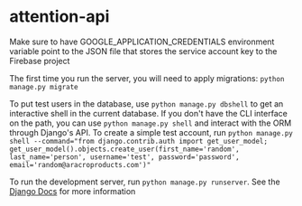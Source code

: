 # attention-api

Make sure to have GOOGLE_APPLICATION_CREDENTIALS environment variable point to the JSON file that stores the service 
account key to the Firebase project

The first time you run the server, you will need to apply migrations: `python manage.py migrate`

To put test users in the database, use `python manage.py dbshell` to get an interactive shell in the current database. If you don't have the CLI interface on the path, you can use `python manage.py shell` and interact with the ORM through Django's API.
To create a simple test account, run `python manage.py shell --command="from django.contrib.auth import get_user_model; get_user_model().objects.create_user(first_name='random', last_name='person', username='test', password='password', email='random@aracroproducts.com')"`

To run the development server, run `python manage.py runserver`. See the [Django Docs](https://docs.djangoproject.com/en/5.1/) for more information
